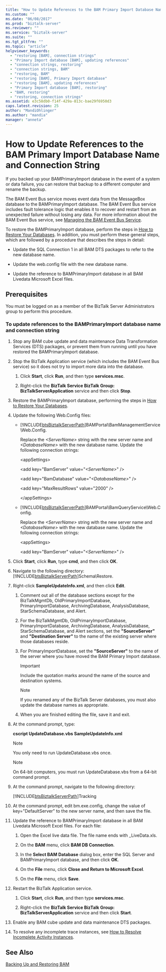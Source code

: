 ```yaml
---
title: "How to Update References to the BAM Primary Import Database Name and Connection String | Microsoft Docs"
ms.custom: ""
ms.date: "06/08/2017"
ms.prod: "biztalk-server"
ms.reviewer: ""
ms.service: "biztalk-server"
ms.suite: ""
ms.tgt_pltfrm: ""
ms.topic: "article"
helpviewer_keywords: 
  - "restoring [BAM], connection strings"
  - "Primary Import database [BAM], updating references"
  - "connection strings, restoring"
  - "connection strings, BAM"
  - "restoring, BAM"
  - "restoring [BAM], Primary Import database"
  - "restoring [BAM], updating references"
  - "Primary Import database [BAM], restoring"
  - "BAM, restoring"
  - "restoring, connection strings"
ms.assetid: e3c58db0-f14f-429a-813c-bae29f6950d3
caps.latest.revision: 25
author: "MandiOhlinger"
ms.author: "mandia"
manager: "anneta"
---
```

# How to Update References to the BAM Primary Import Database Name and Connection String
If you backed up your BAMPrimaryImport database in the event of a system or data failure, you can restore that backup to a different computer and rename the backup.  
  
 The BAM Event Bus service moves event data from the MessageBox database to the BAMPrimaryImport database. The BAM Event Bus service includes fault tolerance logic that enables it to recover and restart from an unexpected failure without losing any data. For more information about the BAM Event Bus service, see [Managing the BAM Event Bus Service](../core/managing-the-bam-event-bus-service.md).  
  
 To restore the BAMPrimaryImport database, perform the steps in [How to Restore Your Databases](../core/how-to-restore-your-databases.md). In addition, you must perform these general steps, which are followed by a procedure that describes the steps in detail:  
  
-   Update the SQL Connection 1 in all BAM DTS packages to refer to the new database name.  
  
-   Update the web.config file with the new database name.  
  
-   Update the reference to BAMPrimaryImport database in all BAM Livedata Microsoft Excel files.  
  
## Prerequisites  
 You must be logged on as a member of the BizTalk Server Administrators group to perform this procedure.  
  
### To update references to the BAMPrimaryImport database name and connection string  
  
1.  Stop any BAM cube update and data maintenance Data Transformation Services (DTS) packages, or prevent them from running until you have restored the BAMPrimaryImport database.  
  
2.  Stop the BizTalk Application service (which includes the BAM Event Bus service) so it does not try to import more data into the database.  
  
    1.  Click **Start**, click **Run**, and then type **services.msc**.  
  
    2.  Right-click the **BizTalk Service BizTalk Group: BizTalkServerApplication** service and then click **Stop**.  
  
3.  Restore the BAMPrimaryImport database, performing the steps in [How to Restore Your Databases](../core/how-to-restore-your-databases.md).  
  
4.  Update the following Web.Config files:  
  
    -   [!INCLUDE[btsBiztalkServerPath](../includes/btsbiztalkserverpath-md.md)]BAMPortal\BamManagementService\Web.Config.  
  
         Replace the *\<ServerName>* string with the new server name and *\<DatabaseName>* with the new database name. Update the following connection strings:  
  
         \<appSettings>  
  
         <add key="BamServer" value="*\<ServerName>*" /\>  
  
         <add key="BamDatabase" value="*\<DatabaseName>*" /\>  
  
         \<add key="MaxResultRows" value="2000" />  
  
         \</appSettings>  
  
    -   [!INCLUDE[btsBiztalkServerPath](../includes/btsbiztalkserverpath-md.md)]BAMPortal\BamQueryService\Web.Config.  
  
         Replace the *\<ServerName>* string with the new server name and *\<DatabaseName>* with the new database name. Update the following connection strings:  
  
         \<appSettings>  
  
         <add key="BamServer" value="*\<ServerName>*" /\>  
  
         <add key="BamDatabase" value="*<DatabaseName>*" />  
  
         <add key="MaxResultRows" value="2000" />  
  
         </appSettings>  
  
5.  Click **Start**, click **Run**, type **cmd**, and then click **OK**.  
  
6.  Navigate to the following directory: [!INCLUDE[btsBiztalkServerPath](../includes/btsbiztalkserverpath-md.md)]Schema\Restore.  
  
7.  Right-click **SampleUpdateInfo.xml**, and then click **Edit**.  
  
    1.  Comment out all of the database sections except for the BizTalkMgmtDb, OldPrimaryImportDatabase, PrimaryImportDatabase, ArchivingDatabase, AnalysisDatabase, StarSchemaDatabase, and Alert.  
  
    2.  For the BizTalkMgmtDb, OldPrimaryImportDatabase, PrimaryImportDatabase, ArchivingDatabase, AnalysisDatabase, StarSchemaDatabase, and Alert sections, set the **"SourceServer"** and **"Destination Server"** to the name of the existing server where those databases reside.  
  
    3.  For PrimaryImportDatabase, set the **"SourceServer"** to the name of the server where you have moved the BAM Primary Import database.  
  
        > [!IMPORTANT]
        >  Include the quotation marks around the name of the source and destination systems.  
  
        > [!NOTE]
        >  If you renamed any of the BizTalk Server databases, you must also update the database names as appropriate.  
  
    4.  When you are finished editing the file, save it and exit.  
  
8.  At the command prompt, type:  
  
     **cscript UpdateDatabase.vbs SampleUpdateInfo.xml**  
  
    > [!NOTE]
    >  You only need to run UpdateDatabase.vbs once.  
  
    > [!NOTE]
    >  On 64-bit computers, you must run UpdateDatabase.vbs from a 64-bit command prompt.  
  
9. At the command prompt, navigate to the following directory:  
  
     [!INCLUDE[btsBiztalkServerPath](../includes/btsbiztalkserverpath-md.md)]Tracking  
  
10. At the command prompt, edit bm.exe.config, change the value of key="DefaultServer" to the new server name, and then save the file.  
  
11. Update the reference to BAMPrimaryImport database in all BAM Livedata Microsoft Excel files. For each file:  
  
    1.  Open the Excel live data file. The file name ends with _LiveData.xls.  
  
    2.  On the **BAM** menu, click **BAM DB Connection**.  
  
    3.  In the **Select BAM Database** dialog box, enter the SQL Server and BAMPrimaryImport database, and then click **OK**.  
  
    4.  On the **File** menu, click **Close and Return to Microsoft Excel**.  
  
    5.  On the **File** menu, click **Save**.  
  
12. Restart the BizTalk Application service.  
  
    1.  Click **Start**, click **Run**, and then type **services.msc**.  
  
    2.  Right-click the **BizTalk Service BizTalk Group: BizTalkServerApplication** service and then click **Start**.  
  
13. Enable any BAM cube update and data maintenance DTS packages.  
  
14. To resolve any incomplete trace instances, see [How to Resolve Incomplete Activity Instances](../core/how-to-resolve-incomplete-activity-instances.md).  
  
## See Also  
 [Backing Up and Restoring BAM](../core/backing-up-and-restoring-bam.md)